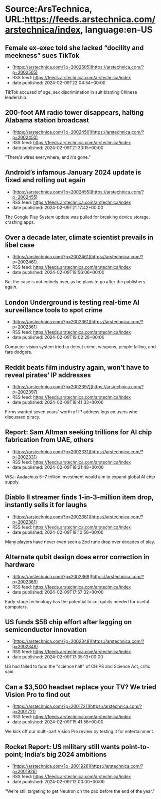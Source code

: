 # Source:ArsTechnica, URL:https://feeds.arstechnica.com/arstechnica/index, language:en-US

## Female ex-exec told she lacked “docility and meekness” sues TikTok
 - [https://arstechnica.com/?p=2002505](https://arstechnica.com/?p=2002505)
 - RSS feed: https://feeds.arstechnica.com/arstechnica/index
 - date published: 2024-02-09T22:04:54+00:00

TikTok accused of age, sex discrimination in suit blaming Chinese leadership.

## 200-foot AM radio tower disappears, halting Alabama station broadcast
 - [https://arstechnica.com/?p=2002450](https://arstechnica.com/?p=2002450)
 - RSS feed: https://feeds.arstechnica.com/arstechnica/index
 - date published: 2024-02-09T21:33:15+00:00

"There's wires everywhere, and it's gone."

## Android’s infamous January 2024 update is fixed and rolling out again
 - [https://arstechnica.com/?p=2002455](https://arstechnica.com/?p=2002455)
 - RSS feed: https://feeds.arstechnica.com/arstechnica/index
 - date published: 2024-02-09T21:17:42+00:00

The Google Play System update was pulled for breaking device storage, crashing apps.

## Over a decade later, climate scientist prevails in libel case
 - [https://arstechnica.com/?p=2002461](https://arstechnica.com/?p=2002461)
 - RSS feed: https://feeds.arstechnica.com/arstechnica/index
 - date published: 2024-02-09T19:56:06+00:00

But the case is not entirely over, as he plans to go after the publishers again.

## London Underground is testing real-time AI surveillance tools to spot crime
 - [https://arstechnica.com/?p=2002361](https://arstechnica.com/?p=2002361)
 - RSS feed: https://feeds.arstechnica.com/arstechnica/index
 - date published: 2024-02-09T19:02:28+00:00

Computer vision system tried to detect crime, weapons, people falling, and fare dodgers.

## Reddit beats film industry again, won’t have to reveal pirates’ IP addresses
 - [https://arstechnica.com/?p=2002397](https://arstechnica.com/?p=2002397)
 - RSS feed: https://feeds.arstechnica.com/arstechnica/index
 - date published: 2024-02-09T18:41:33+00:00

Firms wanted seven years' worth of IP address logs on users who discussed piracy.

## Report: Sam Altman seeking trillions for AI chip fabrication from UAE, others
 - [https://arstechnica.com/?p=2002331](https://arstechnica.com/?p=2002331)
 - RSS feed: https://feeds.arstechnica.com/arstechnica/index
 - date published: 2024-02-09T18:21:48+00:00

WSJ: Audacious $5-$7 trillion investment would aim to expand global AI chip supply.

## Diablo II streamer finds 1-in-3-million item drop, instantly sells it for laughs
 - [https://arstechnica.com/?p=2002381](https://arstechnica.com/?p=2002381)
 - RSS feed: https://feeds.arstechnica.com/arstechnica/index
 - date published: 2024-02-09T18:10:56+00:00

Many players have never even seen a Zod rune drop over decades of play.

## Alternate qubit design does error correction in hardware
 - [https://arstechnica.com/?p=2002369](https://arstechnica.com/?p=2002369)
 - RSS feed: https://feeds.arstechnica.com/arstechnica/index
 - date published: 2024-02-09T17:57:32+00:00

Early-stage technology has the potential to cut qubits needed for useful computers.

## US funds $5B chip effort after lagging on semiconductor innovation
 - [https://arstechnica.com/?p=2002348](https://arstechnica.com/?p=2002348)
 - RSS feed: https://feeds.arstechnica.com/arstechnica/index
 - date published: 2024-02-09T17:35:13+00:00

US had failed to fund the "science half" of CHIPS and Science Act, critic said.

## Can a $3,500 headset replace your TV? We tried Vision Pro to find out
 - [https://arstechnica.com/?p=2001721](https://arstechnica.com/?p=2001721)
 - RSS feed: https://feeds.arstechnica.com/arstechnica/index
 - date published: 2024-02-09T15:41:56+00:00

We kick off our multi-part Vision Pro review by testing it for entertainment.

## Rocket Report: US military still wants point-to-point; India’s big 2024 ambitions
 - [https://arstechnica.com/?p=2001926](https://arstechnica.com/?p=2001926)
 - RSS feed: https://feeds.arstechnica.com/arstechnica/index
 - date published: 2024-02-09T12:00:00+00:00

"We’re still targeting to get Neutron on the pad before the end of the year."

